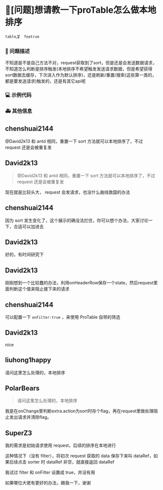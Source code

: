 # 🧐[问题]想请教一下proTable怎么做本地排序

`table`,`🎖️  featrue`

### 🧐 问题描述

不知道是不是自己方法不对，request获取到了sort，但是还是会发送数据请求，不知道怎么判断是排序触发(本地排序不希望触发发送请求数据，但是希望获得sort数据去缓存，下次进入作为默认排序)，还是刷新/重置/搜索(这些算一类的，都是要发送请求)触发的，还是有其它api呢

<!--
详细地描述问题，让大家都能理解
-->

### 💻 示例代码

<!--
如果你有解决方案，在这里清晰地阐述
-->

### 🚑 其他信息

<!--
如截图等其他信息可以贴在这里
-->

## chenshuai2144

@David2k13 和 antd 相同，重置一下 sort 方法就可以本地排序了，不过 request 还是会被重复发

## David2k13

> @David2k13 和 antd 相同，重置一下 sort 方法就可以本地排序了，不过 request 还是会被重复发

现在就是比较头大， request 会发请求，也没什么曲线救国的办法

## chenshuai2144

因为 sort 发生变化了，这个展示的确没法拦住，你可以想个办法，大家讨论一下，合适可以加进去

## David2k13

好的，有时间研究下

## David2k13

刚刚想到一个比较蠢的办法，利用onHeaderRow保存一个state，然后request里面判断这个值来阻止接下来的请求

## chenshuai2144

可以配置一下 `onFilter:true` ，来使用 ProTable 自带的筛选

## David2k13

nice

## liuhong1happy

请问这里怎么处理的，本地排序

## PolarBears

> 请问这里怎么处理的，本地排序

我是在onChange里判断extra.action为sort时存个flag，再在request里做处理阻止发出请求并清除flag。

## SuperZ3

我的需求是初始请求使用 request，后续的排序在本地进行

这种情况下（没有 filter），将初次 request 获取的 data 保存下来叫 dataRef，如果后续点击 sorter 时 dataRef 非空，就直接返回 dataRef

我试过 filter 和 onFilter 设置成 true，并没有用

如果哪位大佬有更好的办法，踢我一下，谢谢
